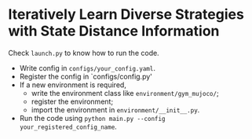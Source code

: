 # Iteratively Learn Diverse Strategies with State Distance Information

Check `launch.py` to know how to run the code.

+ Write config in `configs/your_config.yaml`.
+ Register the config in `configs/config.py'
+ If a new environment is required,
  + write the environment class like `environment/gym_mujoco/`;
  + register the environment;
  + import the environment in `environment/__init__.py`.
+ Run the code using `python main.py --config your_registered_config_name`.
